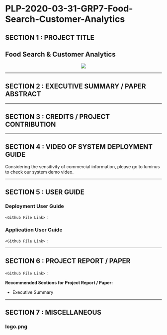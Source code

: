 # PLP-2020-03-31-GRP7-Food-Search-Customer-Analytics
## SECTION 1 : PROJECT TITLE
## Food Search & Customer Analytics

<div align=center>
<img src="Miscellaneous/logo.png"
     style="" />
</div>


---
## SECTION 2 : EXECUTIVE SUMMARY / PAPER ABSTRACT



---
## SECTION 3 : CREDITS / PROJECT CONTRIBUTION



---
## SECTION 4 : VIDEO OF SYSTEM DEPLOYMENT GUIDE

Considering the sensitivity of commercial information, please go to luminus to check our system demo video.


---
## SECTION 5 : USER GUIDE
### Deployment User Guide

`<Github File Link>` : 

### Application User Guide

`<Github File Link>` :

---
## SECTION 6 : PROJECT REPORT / PAPER

`<Github File Link>` :

**Recommended Sections for Project Report / Paper:**
- Executive Summary


---
## SECTION 7 : MISCELLANEOUS

### logo.png
